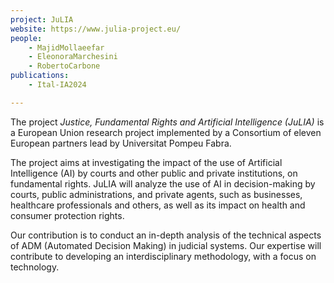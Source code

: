 ```yaml
---
project: JuLIA
website: https://www.julia-project.eu/
people:
    - MajidMollaeefar
    - EleonoraMarchesini
    - RobertoCarbone
publications:
    - Ital-IA2024

---
```


The project *Justice, Fundamental Rights and Artificial Intelligence (JuLIA)* is a European Union research project implemented by a Consortium of eleven European partners lead by Universitat Pompeu Fabra.

The project aims at investigating the impact of the use of Artificial Intelligence (AI) by courts and other public and private institutions, on fundamental rights. JuLIA will analyze the use of AI in decision-making by courts, public administrations, and private agents, such as businesses, healthcare professionals and others, as well as its impact on health and consumer protection rights.

Our contribution is to conduct an in-depth analysis of the technical aspects of ADM (Automated Decision Making) in judicial systems. Our expertise will contribute to developing an interdisciplinary methodology, with a focus on technology.
